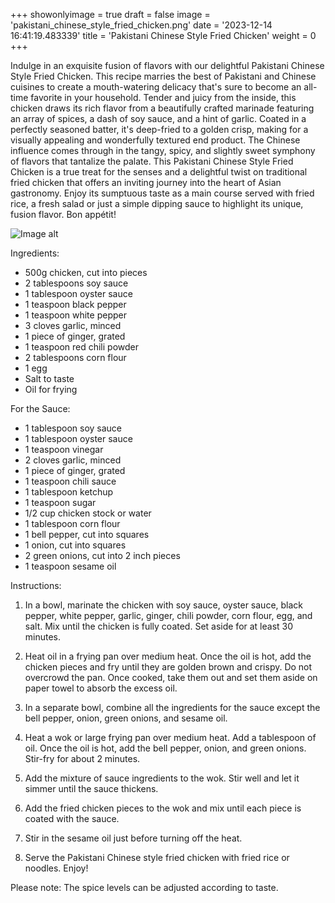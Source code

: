 +++ 
showonlyimage = true 
draft = false 
image = 'pakistani_chinese_style_fried_chicken.png'
date = '2023-12-14 16:41:19.483339' 
title = 'Pakistani Chinese Style Fried Chicken' 
weight = 0
+++ 
 
Indulge in an exquisite fusion of flavors with our delightful Pakistani Chinese Style Fried Chicken. This recipe marries the best of Pakistani and Chinese cuisines to create a mouth-watering delicacy that's sure to become an all-time favorite in your household. Tender and juicy from the inside, this chicken draws its rich flavor from a beautifully crafted marinade featuring an array of spices, a dash of soy sauce, and a hint of garlic. Coated in a perfectly seasoned batter, it's deep-fried to a golden crisp, making for a visually appealing and wonderfully textured end product. The Chinese influence comes through in the tangy, spicy, and slightly sweet symphony of flavors that tantalize the palate. This Pakistani Chinese Style Fried Chicken is a true treat for the senses and a delightful twist on traditional fried chicken that offers an inviting journey into the heart of Asian gastronomy. Enjoy its sumptuous taste as a main course served with fried rice, a fresh salad or just a simple dipping sauce to highlight its unique, fusion flavor. Bon appétit! 

![Image alt](/pakistani_chinese_style_fried_chicken.png '300px')

Ingredients: 

- 500g chicken, cut into pieces
- 2 tablespoons soy sauce
- 1 tablespoon oyster sauce
- 1 teaspoon black pepper
- 1 teaspoon white pepper
- 3 cloves garlic, minced
- 1 piece of ginger, grated
- 1 teaspoon red chili powder
- 2 tablespoons corn flour
- 1 egg
- Salt to taste
- Oil for frying

For the Sauce:

- 1 tablespoon soy sauce
- 1 tablespoon oyster sauce
- 1 teaspoon vinegar
- 2 cloves garlic, minced
- 1 piece of ginger, grated
- 1 teaspoon chili sauce
- 1 tablespoon ketchup
- 1 teaspoon sugar
- 1/2 cup chicken stock or water
- 1 tablespoon corn flour
- 1 bell pepper, cut into squares
- 1 onion, cut into squares
- 2 green onions, cut into 2 inch pieces
- 1 teaspoon sesame oil

Instructions:

1. In a bowl, marinate the chicken with soy sauce, oyster sauce, black pepper, white pepper, garlic, ginger, chili powder, corn flour, egg, and salt. Mix until the chicken is fully coated. Set aside for at least 30 minutes.

2. Heat oil in a frying pan over medium heat. Once the oil is hot, add the chicken pieces and fry until they are golden brown and crispy. Do not overcrowd the pan. Once cooked, take them out and set them aside on paper towel to absorb the excess oil.

3. In a separate bowl, combine all the ingredients for the sauce except the bell pepper, onion, green onions, and sesame oil.

4. Heat a wok or large frying pan over medium heat. Add a tablespoon of oil. Once the oil is hot, add the bell pepper, onion, and green onions. Stir-fry for about 2 minutes.

5. Add the mixture of sauce ingredients to the wok. Stir well and let it simmer until the sauce thickens.

6. Add the fried chicken pieces to the wok and mix until each piece is coated with the sauce.

7. Stir in the sesame oil just before turning off the heat.

8. Serve the Pakistani Chinese style fried chicken with fried rice or noodles. Enjoy!

Please note: The spice levels can be adjusted according to taste.